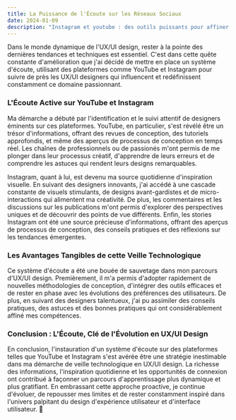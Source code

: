 ```yaml
---
title: La Puissance de l'Écoute sur les Réseaux Sociaux
date: 2024-01-09
description: "Instagram et youtube : des outils puissants pour affiner mes compétences en UX/UI design."
---
```


Dans le monde dynamique de l'UX/UI design, rester à la pointe des dernières tendances et techniques est essentiel. C'est dans cette quête constante d'amélioration que j'ai décidé de mettre en place un système d'écoute, utilisant des plateformes comme YouTube et Instagram pour suivre de près les UX/UI designers qui influencent et redéfinissent constamment ce domaine passionnant.

### L'Écoute Active sur YouTube et Instagram

Ma démarche a débuté par l'identification et le suivi attentif de designers éminents sur ces plateformes. YouTube, en particulier, s'est révélé être un trésor d'informations, offrant des revues de conception, des tutoriels approfondis, et même des aperçus de processus de conception en temps réel. Les chaînes de professionnels ou de passionés m'ont permis de me plonger dans leur processus créatif, d'apprendre de leurs erreurs et de comprendre les astuces qui rendent leurs designs remarquables.

Instagram, quant à lui, est devenu ma source quotidienne d'inspiration visuelle. En suivant des designers innovants, j'ai accédé à une cascade constante de visuels stimulants, de designs avant-gardistes et de micro-interactions qui alimentent ma créativité. De plus, les commentaires et les discussions sur les publications m'ont permis d'explorer des perspectives uniques et de découvrir des points de vue différents. Enfin, les stories Instagram ont été une source précieuse d'informations, offrant des aperçus de processus de conception, des conseils pratiques et des réflexions sur les tendances émergentes.

### Les Avantages Tangibles de cette Veille Technologique

Ce système d'écoute a été une bouée de sauvetage dans mon parcours d'UX/UI design. Premièrement, il m'a permis d'adopter rapidement de nouvelles méthodologies de conception, d'intégrer des outils efficaces et de rester en phase avec les évolutions des préférences des utilisateurs. De plus, en suivant des designers talentueux, j'ai pu assimiler des conseils pratiques, des astuces et des bonnes pratiques qui ont considérablement affiné mes compétences.

### Conclusion : L'Écoute, Clé de l'Évolution en UX/UI Design

En conclusion, l'instauration d'un système d'écoute sur des plateformes telles que YouTube et Instagram s'est avérée être une stratégie inestimable dans ma démarche de veille technologique en UX/UI design. La richesse des informations, l'inspiration quotidienne et les opportunités de connexion ont contribué à façonner un parcours d'apprentissage plus dynamique et plus gratifiant. En embrassant cette approche proactive, je continue d'évoluer, de repousser mes limites et de rester constamment inspiré dans l'univers palpitant du design d'expérience utilisateur et d'interface utilisateur. 🚀
